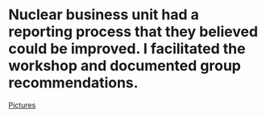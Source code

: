# Nuclear business unit had a reporting process that they believed could be improved.  I facilitated the workshop and documented group recommendations.
[Pictures](https://www.flickr.com/photos/47333097@N08/sets/72157685303627826/)
